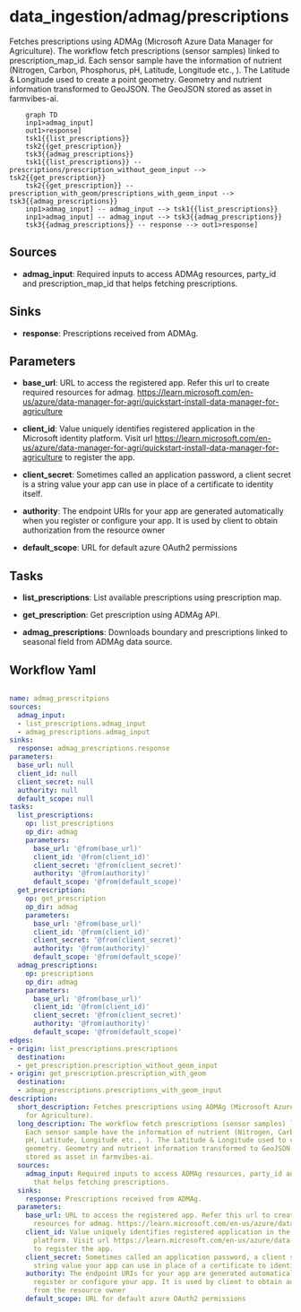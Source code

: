 # data_ingestion/admag/prescriptions

Fetches prescriptions using ADMAg (Microsoft Azure Data Manager for Agriculture). The workflow fetch prescriptions (sensor samples) linked to prescription_map_id. Each sensor sample have the information of nutrient (Nitrogen, Carbon, Phosphorus, pH, Latitude, Longitude etc., ). The Latitude & Longitude used to create a point geometry. Geometry and nutrient information transformed to GeoJSON. The GeoJSON stored as asset in farmvibes-ai.

```{mermaid}
    graph TD
    inp1>admag_input]
    out1>response]
    tsk1{{list_prescriptions}}
    tsk2{{get_prescription}}
    tsk3{{admag_prescriptions}}
    tsk1{{list_prescriptions}} -- prescriptions/prescription_without_geom_input --> tsk2{{get_prescription}}
    tsk2{{get_prescription}} -- prescription_with_geom/prescriptions_with_geom_input --> tsk3{{admag_prescriptions}}
    inp1>admag_input] -- admag_input --> tsk1{{list_prescriptions}}
    inp1>admag_input] -- admag_input --> tsk3{{admag_prescriptions}}
    tsk3{{admag_prescriptions}} -- response --> out1>response]
```

## Sources

- **admag_input**: Required inputs to access ADMAg resources, party_id and prescription_map_id that helps fetching prescriptions.

## Sinks

- **response**: Prescriptions received from ADMAg.

## Parameters

- **base_url**: URL to access the registered app. Refer this url to create required resources for admag. https://learn.microsoft.com/en-us/azure/data-manager-for-agri/quickstart-install-data-manager-for-agriculture

- **client_id**: Value uniquely identifies registered application in the Microsoft identity platform. Visit url https://learn.microsoft.com/en-us/azure/data-manager-for-agri/quickstart-install-data-manager-for-agriculture to register the app.

- **client_secret**: Sometimes called an application password, a client secret is a string value your app can use in place of a certificate to identity itself.

- **authority**: The endpoint URIs for your app are generated automatically when you register or configure your app. It is used by client to obtain authorization from the resource owner

- **default_scope**: URL for default azure OAuth2 permissions

## Tasks

- **list_prescriptions**: List available prescriptions using prescription map.

- **get_prescription**: Get prescription using ADMAg API.

- **admag_prescriptions**: Downloads boundary and prescriptions linked to seasonal field from ADMAg data source.

## Workflow Yaml

```yaml

name: admag_prescritpions
sources:
  admag_input:
  - list_prescriptions.admag_input
  - admag_prescriptions.admag_input
sinks:
  response: admag_prescriptions.response
parameters:
  base_url: null
  client_id: null
  client_secret: null
  authority: null
  default_scope: null
tasks:
  list_prescriptions:
    op: list_prescriptions
    op_dir: admag
    parameters:
      base_url: '@from(base_url)'
      client_id: '@from(client_id)'
      client_secret: '@from(client_secret)'
      authority: '@from(authority)'
      default_scope: '@from(default_scope)'
  get_prescription:
    op: get_prescription
    op_dir: admag
    parameters:
      base_url: '@from(base_url)'
      client_id: '@from(client_id)'
      client_secret: '@from(client_secret)'
      authority: '@from(authority)'
      default_scope: '@from(default_scope)'
  admag_prescriptions:
    op: prescriptions
    op_dir: admag
    parameters:
      base_url: '@from(base_url)'
      client_id: '@from(client_id)'
      client_secret: '@from(client_secret)'
      authority: '@from(authority)'
      default_scope: '@from(default_scope)'
edges:
- origin: list_prescriptions.prescriptions
  destination:
  - get_prescription.prescription_without_geom_input
- origin: get_prescription.prescription_with_geom
  destination:
  - admag_prescriptions.prescriptions_with_geom_input
description:
  short_description: Fetches prescriptions using ADMAg (Microsoft Azure Data Manager
    for Agriculture).
  long_description: The workflow fetch prescriptions (sensor samples) linked to prescription_map_id.
    Each sensor sample have the information of nutrient (Nitrogen, Carbon, Phosphorus,
    pH, Latitude, Longitude etc., ). The Latitude & Longitude used to create a point
    geometry. Geometry and nutrient information transformed to GeoJSON. The GeoJSON
    stored as asset in farmvibes-ai.
  sources:
    admag_input: Required inputs to access ADMAg resources, party_id and prescription_map_id
      that helps fetching prescriptions.
  sinks:
    response: Prescriptions received from ADMAg.
  parameters:
    base_url: URL to access the registered app. Refer this url to create required
      resources for admag. https://learn.microsoft.com/en-us/azure/data-manager-for-agri/quickstart-install-data-manager-for-agriculture
    client_id: Value uniquely identifies registered application in the Microsoft identity
      platform. Visit url https://learn.microsoft.com/en-us/azure/data-manager-for-agri/quickstart-install-data-manager-for-agriculture
      to register the app.
    client_secret: Sometimes called an application password, a client secret is a
      string value your app can use in place of a certificate to identity itself.
    authority: The endpoint URIs for your app are generated automatically when you
      register or configure your app. It is used by client to obtain authorization
      from the resource owner
    default_scope: URL for default azure OAuth2 permissions


```